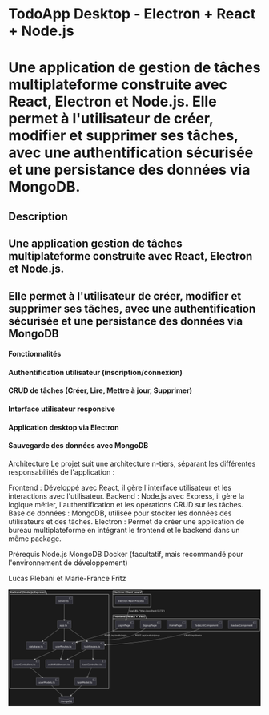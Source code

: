 # TodoApp Desktop - Electron + React + Node.js

# Une application de gestion de tâches multiplateforme construite avec React, Electron et Node.js. Elle permet à l'utilisateur de créer, modifier et supprimer ses tâches, avec une authentification sécurisée et une persistance des données via MongoDB.

## Description
## Une application  gestion de tâches multiplateforme construite avec React, Electron et Node.js.
## Elle permet à l'utilisateur de créer, modifier et supprimer ses tâches, avec une authentification sécurisée et une persistance des données via MongoDB

#### Fonctionnalités
#### Authentification utilisateur (inscription/connexion)
#### CRUD de tâches (Créer, Lire, Mettre à jour, Supprimer)
#### Interface utilisateur responsive
#### Application desktop via Electron
#### Sauvegarde des données avec MongoDB

Architecture
Le projet suit une architecture n-tiers, séparant les différentes responsabilités de l'application :

Frontend : Développé avec React, il gère l'interface utilisateur et les interactions avec l'utilisateur.
Backend : Node.js avec Express, il gère la logique métier, l'authentification et les opérations CRUD sur les tâches.
Base de données : MongoDB, utilisée pour stocker les données des utilisateurs et des tâches.
Electron : Permet de créer une application de bureau multiplateforme en intégrant le frontend et le backend dans un même package.

Prérequis
Node.js
MongoDB
Docker (facultatif, mais recommandé pour l'environnement de développement)

Lucas Plebani et Marie-France Fritz

![Diagramme UML](/docs/uml/architecture.png)